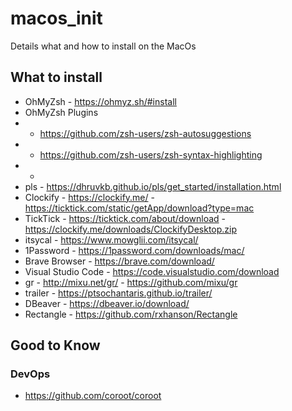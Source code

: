 # macos_init
Details what and how to install on the MacOs


## What to install
- OhMyZsh - https://ohmyz.sh/#install
- OhMyZsh Plugins
- - https://github.com/zsh-users/zsh-autosuggestions
- - https://github.com/zsh-users/zsh-syntax-highlighting
- - 
- pls - https://dhruvkb.github.io/pls/get_started/installation.html
- Clockify - https://clockify.me/ - https://ticktick.com/static/getApp/download?type=mac
- TickTick - https://ticktick.com/about/download - https://clockify.me/downloads/ClockifyDesktop.zip
- itsycal - https://www.mowglii.com/itsycal/
- 1Password - https://1password.com/downloads/mac/
- Brave Browser - https://brave.com/download/
- Visual Studio Code - https://code.visualstudio.com/download
- gr - http://mixu.net/gr/ - https://github.com/mixu/gr
- trailer - https://ptsochantaris.github.io/trailer/
- DBeaver - https://dbeaver.io/download/
- Rectangle - https://github.com/rxhanson/Rectangle


## Good to Know
### DevOps
- https://github.com/coroot/coroot
